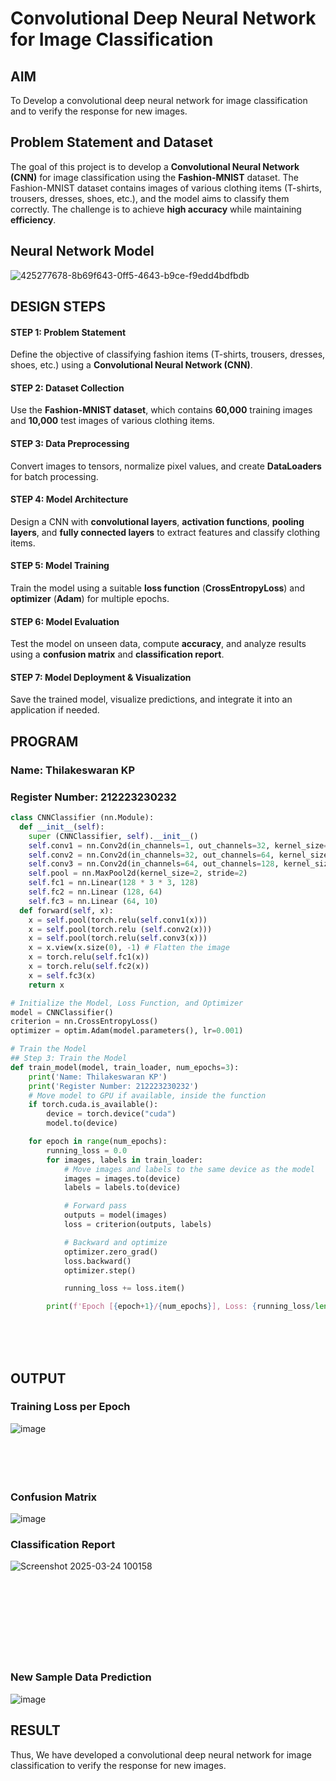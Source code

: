 # Convolutional Deep Neural Network for Image Classification

## AIM

To Develop a convolutional deep neural network for image classification and to verify the response for new images.

## Problem Statement and Dataset

The goal of this project is to develop a **Convolutional Neural Network (CNN)** for image classification using the **Fashion-MNIST** dataset. The Fashion-MNIST dataset contains images of various clothing items (T-shirts, trousers, dresses, shoes, etc.), and the model aims to classify them correctly. The challenge is to achieve **high accuracy** while maintaining **efficiency**.

## Neural Network Model
![425277678-8b69f643-0ff5-4643-b9ce-f9edd4bdfbdb](https://github.com/user-attachments/assets/6acab57a-cf5e-4963-a584-024b1d03e3e9)


## DESIGN STEPS

#### STEP 1: Problem Statement  
Define the objective of classifying fashion items (T-shirts, trousers, dresses, shoes, etc.) using a **Convolutional Neural Network (CNN)**.  

#### STEP 2: Dataset Collection  
Use the **Fashion-MNIST dataset**, which contains **60,000** training images and **10,000** test images of various clothing items.  

#### STEP 3: Data Preprocessing  
Convert images to tensors, normalize pixel values, and create **DataLoaders** for batch processing.  

#### STEP 4: Model Architecture  
Design a CNN with **convolutional layers**, **activation functions**, **pooling layers**, and **fully connected layers** to extract features and classify clothing items.  

#### STEP 5: Model Training  
Train the model using a suitable **loss function** (**CrossEntropyLoss**) and **optimizer** (**Adam**) for multiple epochs.  

#### STEP 6: Model Evaluation  
Test the model on unseen data, compute **accuracy**, and analyze results using a **confusion matrix** and **classification report**.  

#### STEP 7: Model Deployment & Visualization  
Save the trained model, visualize predictions, and integrate it into an application if needed.  

## PROGRAM

### Name: Thilakeswaran KP
### Register Number: 212223230232
```python
class CNNClassifier (nn.Module):
  def __init__(self):
    super (CNNClassifier, self).__init__()
    self.conv1 = nn.Conv2d(in_channels=1, out_channels=32, kernel_size=3, padding=1)
    self.conv2 = nn.Conv2d(in_channels=32, out_channels=64, kernel_size=3, padding=1)
    self.conv3 = nn.Conv2d(in_channels=64, out_channels=128, kernel_size=3, padding=1)
    self.pool = nn.MaxPool2d(kernel_size=2, stride=2)
    self.fc1 = nn.Linear(128 * 3 * 3, 128)
    self.fc2 = nn.Linear (128, 64)
    self.fc3 = nn.Linear (64, 10)
  def forward(self, x):
    x = self.pool(torch.relu(self.conv1(x)))
    x = self.pool(torch.relu (self.conv2(x)))
    x = self.pool(torch.relu(self.conv3(x)))
    x = x.view(x.size(0), -1) # Flatten the image
    x = torch.relu(self.fc1(x))
    x = torch.relu(self.fc2(x))
    x = self.fc3(x)
    return x
```

```python
# Initialize the Model, Loss Function, and Optimizer
model = CNNClassifier()
criterion = nn.CrossEntropyLoss()
optimizer = optim.Adam(model.parameters(), lr=0.001)
```

```python
# Train the Model
## Step 3: Train the Model
def train_model(model, train_loader, num_epochs=3):
    print('Name: Thilakeswaran KP')
    print('Register Number: 212223230232')
    # Move model to GPU if available, inside the function
    if torch.cuda.is_available():
        device = torch.device("cuda")
        model.to(device)

    for epoch in range(num_epochs):
        running_loss = 0.0
        for images, labels in train_loader:
            # Move images and labels to the same device as the model
            images = images.to(device)
            labels = labels.to(device)

            # Forward pass
            outputs = model(images)
            loss = criterion(outputs, labels)

            # Backward and optimize
            optimizer.zero_grad()
            loss.backward()
            optimizer.step()

            running_loss += loss.item()

        print(f'Epoch [{epoch+1}/{num_epochs}], Loss: {running_loss/len(train_loader):.4f}')
```
<br> <br>
<br>

## OUTPUT

### Training Loss per Epoch
![image](https://github.com/user-attachments/assets/086a1e92-ec18-43fc-bfa2-6a31ed6f64d7)
<br> <br> <br> <br> <br> 


### Confusion Matrix
![image](https://github.com/user-attachments/assets/c2f8bd0b-57b4-42ad-8105-545dd2ac1743)

### Classification Report
![Screenshot 2025-03-24 100158](https://github.com/user-attachments/assets/e9c2fb07-2d1e-4aa1-8463-a25e34dc16c8)
 <br> <br> <br> <br> <br>  <br>  <br>   <br>  <br>

### New Sample Data Prediction
![image](https://github.com/user-attachments/assets/26113c92-116f-4cc8-b185-36d61baef79c)

## RESULT
Thus, We have developed a convolutional deep neural network for image classification to verify the response for new images.
